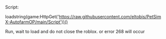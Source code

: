 Script:

loadstring(game:HttpGet('https://raw.githubusercontent.com/eltobis/PetSimX-AutofarmOP/main/Script'))()

Run, wait to load and do not close the roblox. or error 268 will occur
